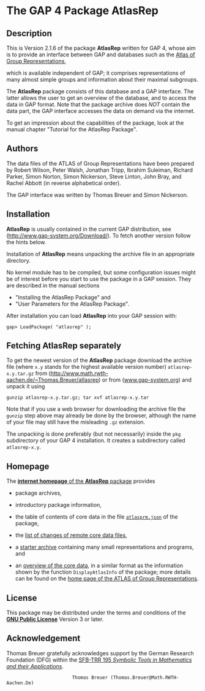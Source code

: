 
The GAP 4 Package **AtlasRep**
==============================

Description
-----------

This is Version 2.1.6 of the package **AtlasRep** written for GAP 4,
whose aim is to provide an interface between GAP and databases such as the
[Atlas of Group Representations](http://atlas.math.rwth-aachen.de/Atlas),

which is available independent of GAP;
it comprises representations of many almost simple groups
and information about their maximal subgroups.

The **AtlasRep** package consists of this database and a GAP interface.
The latter allows the user to get an overview of the database,
and to access the data in GAP format.
Note that the package archive does *NOT* contain the data part,
the GAP interface accesses the data on demand via the internet.

To get an impression about the capabilities of the package,
look at the manual chapter "Tutorial for the AtlasRep Package".


Authors
-------

The data files of the ATLAS of Group Representations have been prepared by
Robert Wilson, Peter Walsh, Jonathan Tripp, Ibrahim Suleiman, Richard Parker,
Simon Norton, Simon Nickerson, Steve Linton, John Bray, and Rachel Abbott
(in reverse alphabetical order).

The GAP interface was written by Thomas Breuer and Simon Nickerson.


Installation
------------

**AtlasRep** is usually contained in the current GAP distribution,
see (http://www.gap-system.org/Download/).
To fetch another version follow the hints below.

Installation of **AtlasRep** means unpacking the archive file
in an appropriate directory.

No kernel module has to be compiled,
but some configuration issues might be of interest
before you start to use the package in a GAP session.
They are described in the manual sections

- "Installing the AtlasRep Package" and
- "User Parameters for the AtlasRep Package".

After installation you can load **AtlasRep** into your GAP session with:

```
gap> LoadPackage( "atlasrep" );
```


Fetching **AtlasRep** separately
--------------------------------

To get the newest version of the **AtlasRep** package download the archive file
(where `x.y` stands for the highest available version number)
`atlasrep-x.y.tar.gz`
from (http://www.math.rwth-aachen.de/~Thomas.Breuer/atlasrep)
or from (www.gap-system.org)
and unpack it using
```
gunzip atlasrep-x.y.tar.gz; tar xvf atlasrep-x.y.tar
```
Note that if you use a web browser for downloading the archive file
the `gunzip` step above may already be done by the browser,
although the name of your file may still have the misleading `.gz` extension.

The unpacking is done preferably (but not necessarily) inside the `pkg`
subdirectory of your GAP 4 installation.
It creates a  subdirectory called `atlasrep-x.y`.


Homepage
--------

The [**internet homepage** of the **AtlasRep** package](http://www.math.rwth-aachen.de/~Thomas.Breuer/atlasrep)
provides

* package archives,

* introductory package information,

* the table of contents of core data in the file
  [`atlasprm.json`](http://www.math.rwth-aachen.de/~Thomas.Breuer/atlasrep/atlasprm.json)
  of the package,

* the [list of changes of remote core data files](http://www.math.rwth-aachen.de/~Thomas.Breuer/atlasrep/htm/data/changes.htm),

* a [starter archive](http://www.math.rwth-aachen.de/~Thomas.Breuer/atlasrep/atlasrepdata.tar.gz)
  containing many small representations and programs,
  and

* an [overview of the core data](http://www.math.rwth-aachen.de/~Thomas.Breuer/atlasrep/htm/data/),
  in a similar format as the information shown by the function
  `DisplayAtlasInfo` of the package;
  more details can be found on the
  [home page of the ATLAS of Group Representations](http://atlas.math.rwth-aachen.de/Atlas).


License
-------

This package may be distributed under the terms and conditions of the
[**GNU Public License**](http://www.gnu.org/licenses) Version 3 or later.


Acknowledgement
---------------

Thomas Breuer gratefully acknowledges support by
the German Research Foundation (DFG) within the
[SFB-TRR 195 *Symbolic Tools in Mathematics and their Applications*](https://www.computeralgebra.de/sfb/).

                            Thomas Breuer (Thomas.Breuer@Math.RWTH-Aachen.De)
